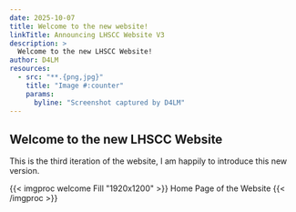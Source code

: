 ```yaml
---
date: 2025-10-07
title: Welcome to the new website!
linkTitle: Announcing LHSCC Website V3
description: >
  Welcome to the new LHSCC Website!
author: D4LM
resources:
  - src: "**.{png,jpg}"
    title: "Image #:counter"
    params:
      byline: "Screenshot captured by D4LM"
---
```


## Welcome to the new LHSCC Website

This is the third iteration of the website, I am happily to introduce this new version.

{{< imgproc welcome Fill "1920x1200" >}}
Home Page of the Website
{{< /imgproc >}}

